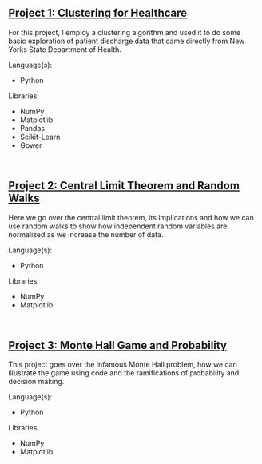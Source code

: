   
## [Project 1: Clustering for Healthcare](https://github.com/johnbaguinaga/Clustering_for_Healthcare)
For this project, I employ a clustering algorithm and used it to do some basic exploration of patient discharge data that came directly from New Yorks State Department of Health. 

Language(s):

- Python

Libraries:
- NumPy
- Matplotlib
- Pandas
- Scikit-Learn
- Gower

<p>&nbsp;</p> 
    
## [Project 2: Central Limit Theorem and Random Walks](https://github.com/johnbaguinaga/Central-Limit-Theorem-and-Random-Walks)
  
Here we go over the central limit theorem, its implications and how we can use random walks to show how independent random variables are normalized as we increase the number of data.

Language(s):  

- Python

Libraries:
- NumPy
- Matplotlib
  
<p>&nbsp;</p>    

## [Project 3: Monte Hall Game and Probability](https://github.com/johnbaguinaga/Monte-Hall-Game-and-Probability)

This project goes over the infamous Monte Hall problem, how we can illustrate the game using code and the ramifications of probability and decision making.

Language(s):

- Python

Libraries:
- NumPy
- Matplotlib
  
<p>&nbsp;</p>   
